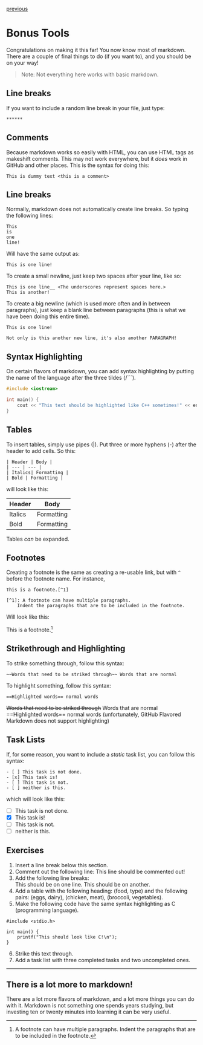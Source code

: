 [previous](/lists_and_links.md)

# Bonus Tools

Congratulations on making it this far! You now know most of markdown. There are a couple of final things to do (if you want to), and you should be on your way!

>Note: Not everything here works with basic markdown.

## Line breaks

If you want to include a random line break in your file, just type:

```
******
```

## Comments

Because markdown works so easily with HTML, you can use HTML tags as makeshift comments. This may not work everywhere, but it *does* work in GitHub and other places. This is the syntax for doing this:

```
This is dummy text <this is a comment>
```

## Line breaks

Normally, markdown does not automatically create line breaks. So typing the following lines:

```
This 
is 
one 
line!
```
Will have the same output as:

```
This is one line!
```

To create a small newline, just keep two spaces after your line, like so:

```
This is one line__ <The underscores represent spaces here.>
This is another!
```

To create a big newline (which is used more often and in between paragraphs), just keep a blank line between paragraphs (this is what we have been doing this entire time).

```
This is one line!

Not only is this another new line, it's also another PARAGRAPH!
```

## Syntax Highlighting

On certain flavors of markdown, you can add syntax highlighting by putting the name of the language after the three tildes (/```).

```c++
#include <iostream>

int main() {
    cout << "This text should be highlighted like C++ sometimes!" << endl;
}
```

## Tables

To insert tables, simply use pipes (|). Put three or more hyphens (-) after the header to add cells. So this:

```
| Header | Body |
| --- | --- |
| Italics| Formatting |
| Bold | Formatting |
```

will look like this:

| Header | Body |
| --- | --- |
| Italics| Formatting |
| Bold | Formatting |

Tables *can* be expanded.

## Footnotes

Creating a footnote is the same as creating a re-usable link, but with `^` before the footnote name. For instance,

```
This is a footnote.[^1]

[^1]: A footnote can have multiple paragraphs.
    Indent the paragraphs that are to be included in the footnote.
```

Will look like this:

This is a footnote.[^1]

[^1]: A footnote can have multiple paragraphs.
    Indent the paragraphs that are to be included in the footnote.

## Strikethrough and Highlighting

To strike something through, follow this syntax:

```
~~Words that need to be striked through~~ Words that are normal
```

To highlight something, follow this syntax:

```
==Highlighted words== normal words
```

~~Words that need to be striked through~~ Words that are normal  
==Highlighted words== normal words (unfortunately, GitHub Flavored Markdown does not support highlighting)

## Task Lists

If, for some reason, you want to include a *static* task list, you can follow this syntax:

```
- [ ] This task is not done.
- [x] This task is!
- [ ] This task is not.
- [ ] neither is this.
```

which will look like this:

- [ ] This task is not done.
- [x] This task is!
- [ ] This task is not.
- [ ] neither is this.

## Exercises

1. Insert a line break below this section.
2. Comment out the following line:
This line should be commented out!
3. Add the following line breaks:  
This should be on one line.
This should be on another.
4. Add a table with the following heading: (food, type) and the following pairs: (eggs, dairy), (chicken, meat), (broccoli, vegetables).
5. Make the following code have the same syntax highlighting as C (programming language).
```
#include <stdio.h>

int main() {
    printf("This should look like C!\n");
}
```
6. Strike this text through.
7. Add a task list with three completed tasks and two uncompleted ones.

******

## There is a lot more to markdown!

There are a lot more flavors of markdown, and a lot more things you can do with it. Markdown is not something one spends years studying, but investing ten or twenty minutes into learning it can be very useful.
